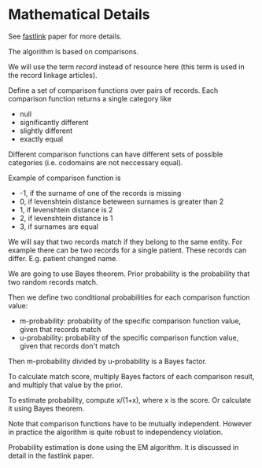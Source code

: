 # Mathematical Details

See [fastlink](https://imai.fas.harvard.edu/research/files/linkage.pdf) paper for more details.

The algorithm is based on comparisons.

We will use the term _record_ instead of resource here (this term is used in the record linkage articles).

Define a set of comparison functions over pairs of records. Each comparison function returns a single category like

* null
* significantly different
* slightly different
* exactly equal

Different comparison functions can have different sets of possible categories (i.e. codomains are not neccessary equal).

Example of comparison function is

* \-1, if the surname of one of the records is missing
* 0, if levenshtein distance beteween surnames is greater than 2
* 1, if levenshtein distance is 2
* 2, if levenshtein distance is 1
* 3, if surnames are equal

We will say that two records match if they belong to the same entity. For example there can be two records for a single patient. These records can differ. E.g. patient changed name.

We are going to use Bayes theorem. Prior probability is the probability that two random records match.

Then we define two conditional probabilities for each comparison function value:

* m-probability: probability of the specific comparison function value, given that records match
* u-probability: probability of the specific comparison function value, given that records don't match

Then m-probability divided by u-probability is a Bayes factor.

To calculate match score, multiply Bayes factors of each comparison result, and multiply that value by the prior.

To estimate probability, compute x/(1+x), where x is the score. Or calculate it using Bayes theorem.

Note that comparison functions have to be mutually independent. However in practice the algorithm is quite robust to independency violation.

Probability estimation is done using the EM algorithm. It is discussed in detail in the fastlink paper.
